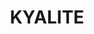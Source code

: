 ---
facts:
- Kyalite is located in the Wakool Shire Council local government area.
- The town is situated on the Edward River.
- Kyalite has a small population, primarily engaged in agriculture.
- The area around Kyalite is known for its fertile land.
- The town was originally established as a river port.
- Kyalite has a public school.
- The town is located approximately 700km west of Sydney.
- The closest major towns to Kyalite are Deniliquin and Moulamein.
- The area around Kyalite is known for its birdlife.
- Kyalite experiences a semi-arid climate.
historical_events: []
lastmod: '2025-04-07T15:17:02+00:00'
latitude: -34.770931
layout: suburb
longitude: 143.387009
notable_people: []
postcode: '2734'
state: NSW
title: KYALITE
tourist_locations:
- name: Kyalite Public School
- name: Wakool Shire
url: /nsw/kyalite/
---